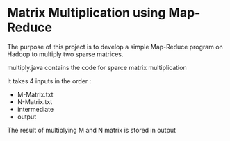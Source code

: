 # Matrix Multiplication using Map-Reduce

The purpose of this project is to develop a simple Map-Reduce program on Hadoop to multiply two sparse matrices.

multiply.java contains the code for sparce matrix multiplication

It takes 4 inputs in the order :
+ M-Matrix.txt
+ N-Matrix.txt
+ intermediate
+ output

The result of multiplying M and N matrix is stored in output

